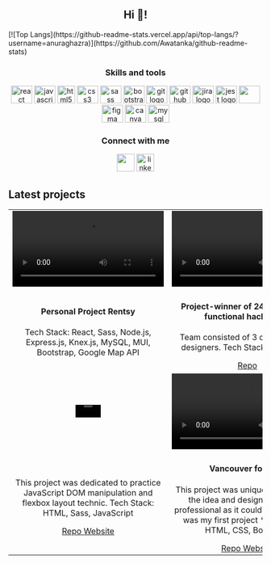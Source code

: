 
  <h2 align="center">Hi 👋! </h2>
  [![Top Langs](https://github-readme-stats.vercel.app/api/top-langs/?username=anuraghazra)](https://github.com/Awatanka/github-readme-stats)
<h3 align="center"> Skills and tools </h3>
<div align="center">
  <img src="https://cdn.jsdelivr.net/gh/devicons/devicon/icons/react/react-original.svg" height="35" width="42" alt="react logo"  />
  <img src="https://cdn.jsdelivr.net/gh/devicons/devicon/icons/javascript/javascript-original.svg" height="35" width="42" alt="javascript logo"  />
  <img src="https://cdn.jsdelivr.net/gh/devicons/devicon/icons/html5/html5-original.svg" height="35" width="35" alt="html5 logo"  />
  <img src="https://cdn.jsdelivr.net/gh/devicons/devicon/icons/css3/css3-original.svg" height="35" width="42" alt="css3 logo"  />
  <img src="https://cdn.jsdelivr.net/gh/devicons/devicon/icons/sass/sass-original.svg" height="35" width="42" alt="sass logo"  />
  <img src="https://cdn.jsdelivr.net/gh/devicons/devicon/icons/bootstrap/bootstrap-original.svg" height="35" width="42" alt="bootstrap logo"  />
  <img src="https://cdn.jsdelivr.net/gh/devicons/devicon/icons/git/git-original.svg" height="35" width="42" alt="git logo"  />
  <img src="https://cdn.jsdelivr.net/gh/devicons/devicon/icons/github/github-original.svg" height="35" width="42" alt="github logo"  />
  <img src="https://cdn.jsdelivr.net/gh/devicons/devicon/icons/jira/jira-original.svg" height="35" width="42" alt="jira logo"  />
  <img src="https://cdn.jsdelivr.net/gh/devicons/devicon/icons/jest/jest-plain.svg" height="35" width="42" alt="jest logo"  />
  <img src="https://cdn.jsdelivr.net/gh/devicons/devicon/icons/nodejs/nodejs-original-wordmark.svg" height="35" width="42"/>
  <img src="https://cdn.jsdelivr.net/gh/devicons/devicon/icons/figma/figma-original.svg" height="35" width="42" alt="figma logo"  />
  <img src="https://cdn.jsdelivr.net/gh/devicons/devicon/icons/canva/canva-original.svg" height="35" width="42" alt="canva logo"  />
<img src="https://cdn.jsdelivr.net/gh/devicons/devicon/icons/mysql/mysql-original-wordmark.svg" height="35" width="42" alt="mysql logo"  />
</div>

<h3 align="center"> Connect with me </h3> 
<div align="center">
  <a href = "mailto:natalia.sokolova.ca@gmail.com"><img src="https://user-images.githubusercontent.com/97055104/214204359-0e348235-6a63-46fb-a641-f3b9506f7a33.png" target="_blank" height="35" margin-right="20"></a>
  
  <a href="https://www.linkedin.com/in/natalia-sokolova-/" target="_blank">
    <img src="https://camo.githubusercontent.com/c8a9c5b414cd812ad6a97a46c29af67239ddaeae08c41724ff7d945fb4c047e5/68747470733a2f2f6564656e742e6769746875622e696f2f537570657254696e7949636f6e732f696d616765732f7376672f6c696e6b6564696e2e737667" height="35" alt="linkedin logo"  />
  </a>
</div>
  
## Latest projects
<table> <tr><td width="40%" align="center"><video src="https://user-images.githubusercontent.com/97055104/216438347-de7f83de-3a0b-42fb-a66d-64169cd02152.mp4"> </video></td>
<td width="40%" align="center"> <video src="https://user-images.githubusercontent.com/97055104/214985341-217f7eb2-0bbf-46eb-a1c0-bfbea209bb4d.mp4">
  </video></td><tr/> <tr><td width="40%" align="center"> <h4> Personal Project Rentsy </h4> <p> Tech Stack: React, Sass, Node.js, Express.js, Knex.js, MySQL, MUI, Bootstrap, Google Map API</p> </td><td width="40%" align="center"> <h4> Project-winner of 24 hour cross-functional hackathon.</h4> <p> Team consisted of 3 devs and 3 UX designers. Tech Stack: React, Sass</p> <a href="https://github.com/Awatanka/405-found"> Repo </a> </td><tr/>

<tr><td width="40%" align="center"><video src="https://user-images.githubusercontent.com/97055104/214915915-d9b24447-be22-4852-90b7-ff67b2022bc2.mp4" style="width: 50"> </video></td><td width="40%" align="center">
<video src="https://user-images.githubusercontent.com/97055104/216441895-a7b61456-1716-4324-9c24-08e4f83e866a.mp4"></video>
</td><tr/> <tr><td width="40%" align="center"><a href="https://drive.google.com/file/d/1eGv3Bqm84etQxDCII1M9w31Z880idmp1/view?usp=sharing"> </a> <p>This project was dedicated to practice JavaScript DOM manipulation and flexbox layout technic. Tech Stack: HTML, Sass, JavaScript</p> <a href="https://github.com/Awatanka/sport_club"> Repo </a> <a href="https://awatanka.github.io/sport_club/"> Website </a></td><td width="40%" align="center"><h4> Vancouver for YOU </h4><p> This project was unique, starting from the idea and design. It is not so professional as it could be< because it was my first project * Tech Stack: HTML, CSS, Bootstrap </p> <a href="https://github.com/Awatanka/TechWoman"> Repo </a> <a href="https://awatanka.github.io/TechWoman/"> Website </a></td><tr/>

</table>





  
  
 
  


